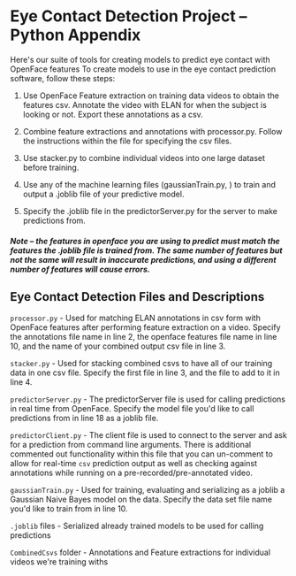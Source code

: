 # Eye Contact Detection Project – Python Appendix
Here's our suite of tools for creating models to predict eye contact with OpenFace features
To create models to use in the eye contact prediction software, follow these steps:

1. Use OpenFace Feature extraction on training data videos to obtain the features csv. Annotate the video with ELAN for when the subject is looking or not. Export these annotations as a csv.

2. Combine feature extractions and annotations with processor.py. Follow the instructions within the file for specifying the csv files.

3. Use stacker.py to combine individual videos into one large dataset before training.

4. Use any of the machine learning files (gaussianTrain.py, ) to train and output a .joblib file of your predictive model.

5. Specify the .joblib file in the predictorServer.py for the server to make predictions from.

##### Note – the features in openface you are using to predict must match the features the .joblib file is trained from. The same number of features but not the same will result in inaccurate predictions, and using a different number of features will cause errors.

## Eye Contact Detection Files and Descriptions

`processor.py` - Used for matching ELAN annotations in csv form with OpenFace features after performing feature extraction on a video.
Specify the annotations file name in line 2, the openface features file name in line 10, and the name of your combined output csv file in line 3.

`stacker.py` - Used for stacking combined csvs to have all of our training data in one csv file.
Specify the first file in line 3, and the file to add to it in line 4.

`predictorServer.py` - The predictorServer file is used for calling predictions in real time from OpenFace.
Specify the model file you'd like to call predictions from in line 18 as a joblib file.

`predictorClient.py` - The client file is used to connect to the server and ask for a prediction from command line arguments. There is additional commented out functionality within this file that you can un-comment to allow for real-time `csv` prediction output as well as checking against annotations while running on a pre-recorded/pre-annotated video.

`gaussianTrain.py` - Used for training, evaluating and serializing as a joblib a Gaussian Naive Bayes model on the data.
Specify the data set file name you'd like to train from in line 10.

`.joblib` files - Serialized already trained models to be used for calling predictions

`CombinedCsvs` folder - Annotations and Feature extractions for individual videos we're training withs
